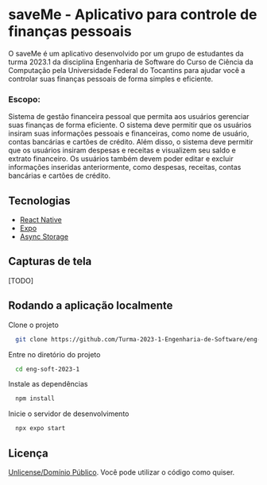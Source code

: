 
# saveMe - Aplicativo para controle de finanças pessoais

O saveMe é um aplicativo desenvolvido por um grupo de estudantes da turma 2023.1 da disciplina Engenharia de Software do Curso de Ciência da Computação pela Universidade Federal do Tocantins para ajudar você a controlar suas finanças pessoais de forma simples e eficiente.

### Escopo:
Sistema de gestão financeira pessoal que permita aos usuários gerenciar suas finanças de forma eficiente. O sistema deve permitir que os usuários insiram suas informações pessoais e financeiras, como nome de usuário, contas bancárias e cartões de crédito. Além disso, o sistema deve permitir que os usuários insiram despesas e receitas e visualizem seu saldo e extrato financeiro. Os usuários também devem poder editar e excluir informações inseridas anteriormente, como despesas, receitas, contas bancárias e cartões de crédito.

## Tecnologias

* [React Native](https://reactnative.dev/)
* [Expo](https://expo.dev/)
* [Async Storage](https://github.com/react-native-async-storage/async-storage)

## Capturas de tela

[TODO]
<!-- ![Screenshot](/screenshot.jpeg)
.
![Screenshot_Two](/screenshot_two.jpeg) -->

## Rodando a aplicação localmente

Clone o projeto

```bash
  git clone https://github.com/Turma-2023-1-Engenharia-de-Software/eng-soft-2023-1.git
```

Entre no diretório do projeto

```bash
  cd eng-soft-2023-1
```

Instale as dependências
```bash
  npm install
```

Inicie o servidor de desenvolvimento

```bash
  npx expo start
```

## Licença

[Unlicense/Domínio Público](https://choosealicense.com/licenses/#unlicense). Você pode utilizar o código como quiser.



